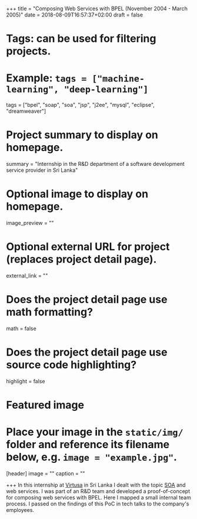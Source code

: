 +++
title = "Composing Web Services with BPEL (November 2004 - March 2005)"
date = 2018-08-09T16:57:37+02:00
draft = false

# Tags: can be used for filtering projects.
# Example: `tags = ["machine-learning", "deep-learning"]`
tags = ["bpel", "soap", "soa", "jsp", "j2ee", "mysql", "eclipse", "dreamweaver"]

# Project summary to display on homepage.
summary = "Internship in the R&D department of a software development service provider in Sri Lanka"

# Optional image to display on homepage.
image_preview = ""

# Optional external URL for project (replaces project detail page).
external_link = ""

# Does the project detail page use math formatting?
math = false

# Does the project detail page use source code highlighting?
highlight = false

# Featured image
# Place your image in the `static/img/` folder and reference its filename below, e.g. `image = "example.jpg"`.
[header]
image = ""
caption = ""

+++
In this internship at [Virtusa](https://www.virtusa.com/about-virtusa/) in Sri Lanka I dealt with the topic [SOA](https://en.wikipedia.org/wiki/Service-oriented_architecture) and web services. I was part of an R&D team and developed a proof-of-concept for composing web services with BPEL. Here I mapped a small internal team process. I passed on the findings of this PoC in tech talks to the company's employees.
